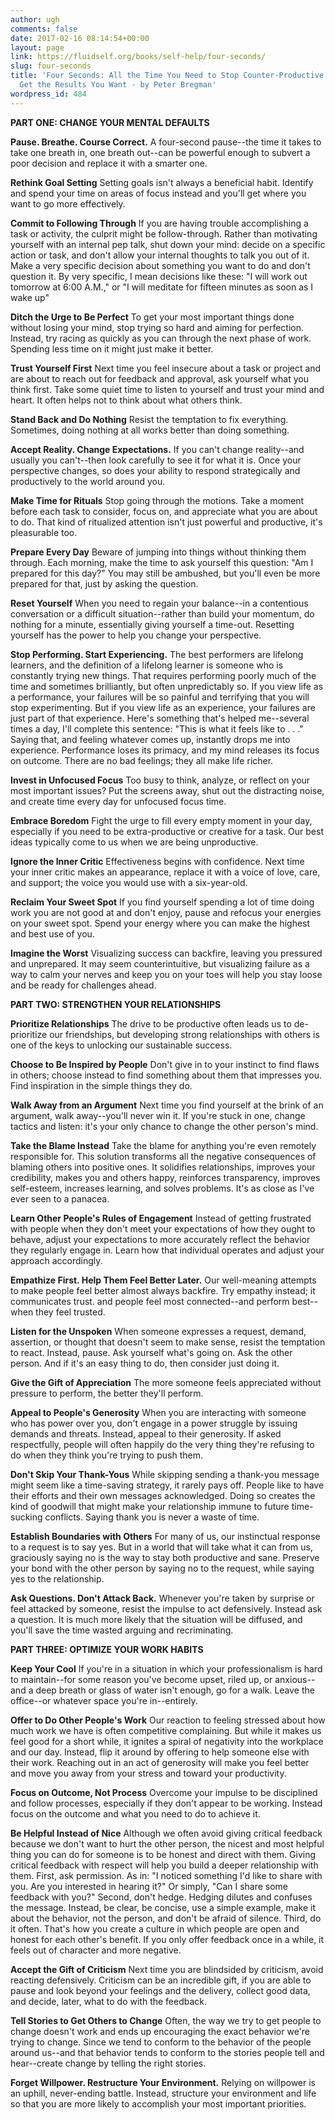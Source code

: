 ```yaml
---
author: ugh
comments: false
date: 2017-02-16 08:14:54+00:00
layout: page
link: https://fluidself.org/books/self-help/four-seconds/
slug: four-seconds
title: 'Four Seconds: All the Time You Need to Stop Counter-Productive Habits and
  Get the Results You Want - by Peter Bregman'
wordpress_id: 484
---
```


**PART ONE: CHANGE YOUR MENTAL DEFAULTS**
 
**Pause. Breathe. Course Correct.**
A four-second pause--the time it takes to take one breath in, one breath out--can be powerful enough to subvert a poor decision and replace it with a smarter one.
 
**Rethink Goal Setting**
Setting goals isn't always a beneficial habit. Identify and spend your time on areas of focus instead and you'll get where you want to go more effectively.
 
**Commit to Following Through**
If you are having trouble accomplishing a task or activity, the culprit might be follow-through. Rather than motivating yourself with an internal pep talk, shut down your mind: decide on a specific action or task, and don't allow your internal thoughts to talk you out of it. Make a very specific decision about something you want to do and don't question it. By very specific, I mean decisions like these: "I will work out tomorrow at 6:00 A.M.," or "I will meditate for fifteen minutes as soon as I wake up"
 
**Ditch the Urge to Be Perfect**
To get your most important things done without losing your mind, stop trying so hard and aiming for perfection. Instead, try racing as quickly as you can through the next phase of work. Spending less time on it might just make it better.
 
**Trust Yourself First**
Next time you feel insecure about a task or project and are about to reach out for feedback and approval, ask yourself what you think first. Take some quiet time to listen to yourself and trust your mind and heart. It often helps not to think about what others think.
 
**Stand Back and Do Nothing**
Resist the temptation to fix everything. Sometimes, doing nothing at all works better than doing something.
 
**Accept Reality. Change Expectations.**
If you can't change reality--and usually you can't--then look carefully to see it for what it is. Once your perspective changes, so does your ability to respond strategically and productively to the world around you.
 
**Make Time for Rituals**
Stop going through the motions. Take a moment before each task to consider, focus on, and appreciate what you are about to do. That kind of ritualized attention isn't just powerful and productive, it's pleasurable too.
 
**Prepare Every Day**
Beware of jumping into things without thinking them through. Each morning, make the time to ask yourself this question: "Am I prepared for this day?" You may still be ambushed, but you'll even be more prepared for that, just by asking the question.
 
**Reset Yourself**
When you need to regain your balance--in a contentious conversation or a difficult situation--rather than build your momentum, do nothing for a minute, essentially giving yourself a time-out. Resetting yourself has the power to help you change your perspective.
 
**Stop Performing. Start Experiencing.**
The best performers are lifelong learners, and the definition of a lifelong learner is someone who is constantly trying new things. That requires performing poorly much of the time and sometimes brilliantly, but often unpredictably so. If you view life as a performance, your failures will be so painful and terrifying that you will stop experimenting. But if you view life as an experience, your failures are just part of that experience. Here's something that's helped me--several times a day, I'll complete this sentence: "This is what it feels like to . . ." Saying that, and feeling whatever comes up, instantly drops me into experience. Performance loses its primacy, and my mind releases its focus on outcome. There are no bad feelings; they all make life richer.
 
**Invest in Unfocused Focus**
Too busy to think, analyze, or reflect on your most important issues? Put the screens away, shut out the distracting noise, and create time every day for unfocused focus time.
 
**Embrace Boredom**
Fight the urge to fill every empty moment in your day, especially if you need to be extra-productive or creative for a task. Our best ideas typically come to us when we are being unproductive.
 
**Ignore the Inner Critic**
Effectiveness begins with confidence. Next time your inner critic makes an appearance, replace it with a voice of love, care, and support; the voice you would use with a six-year-old.
 
**Reclaim Your Sweet Spot**
If you find yourself spending a lot of time doing work you are not good at and don't enjoy, pause and refocus your energies on your sweet spot. Spend your energy where you can make the highest and best use of you.
 
**Imagine the Worst**
Visualizing success can backfire, leaving you pressured and unprepared. It may seem counterintuitive, but visualizing failure as a way to calm your nerves and keep you on your toes will help you stay loose and be ready for challenges ahead.
 
**PART TWO: STRENGTHEN YOUR RELATIONSHIPS**
 
**Prioritize Relationships**
The drive to be productive often leads us to de-prioritize our friendships, but developing strong relationships with others is one of the keys to unlocking our sustainable success.
 
**Choose to Be Inspired by People**
Don't give in to your instinct to find flaws in others; choose instead to find something about them that impresses you. Find inspiration in the simple things they do.
 
**Walk Away from an Argument**
Next time you find yourself at the brink of an argument, walk away--you'll never win it. If you're stuck in one, change tactics and listen: it's your only chance to change the other person's mind.
 
**Take the Blame Instead**
Take the blame for anything you're even remotely responsible for. This solution transforms all the negative consequences of blaming others into positive ones. It solidifies relationships, improves your credibility, makes you and others happy, reinforces transparency, improves self-esteem, increases learning, and solves problems. It's as close as I've ever seen to a panacea.
 
**Learn Other People's Rules of Engagement**
Instead of getting frustrated with people when they don't meet your expectations of how they ought to behave, adjust your expectations to more accurately reflect the behavior they regularly engage in. Learn how that individual operates and adjust your approach accordingly.
 
**Empathize First. Help Them Feel Better Later.**
Our well-meaning attempts to make people feel better almost always backfire. Try empathy instead; it communicates trust. and people feel most connected--and perform best--when they feel trusted.
 
**Listen for the Unspoken**
When someone expresses a request, demand, assertion, or thought that doesn't seem to make sense, resist the temptation to react. Instead, pause. Ask yourself what's going on. Ask the other person. And if it's an easy thing to do, then consider just doing it.
 
**Give the Gift of Appreciation**
The more someone feels appreciated without pressure to perform, the better they'll perform.
 
**Appeal to People's Generosity**
When you are interacting with someone who has power over you, don't engage in a power struggle by issuing demands and threats. Instead, appeal to their generosity. If asked respectfully, people will often happily do the very thing they're refusing to do when they think you're trying to push them.
 
**Don't Skip Your Thank-Yous**
While skipping sending a thank-you message might seem like a time-saving strategy, it rarely pays off. People like to have their efforts and their own messages acknowledged. Doing so creates the kind of goodwill that might make your relationship immune to future time-sucking conflicts. Saying thank you is never a waste of time.
 
**Establish Boundaries with Others**
For many of us, our instinctual response to a request is to say yes. But in a world that will take what it can from us, graciously saying no is the way to stay both productive and sane. Preserve your bond with the other person by saying no to the request, while saying yes to the relationship.
 
**Ask Questions. Don't Attack Back.**
Whenever you're taken by surprise or feel attacked by someone, resist the impulse to act defensively. Instead ask a question. It is much more likely that the situation will be diffused, and you'll save the time wasted arguing and recriminating.
 
**PART THREE: OPTIMIZE YOUR WORK HABITS**
 
**Keep Your Cool**
If you're in a situation in which your professionalism is hard to maintain--for some reason you've become upset, riled up, or anxious--and a deep breath or glass of water isn't enough, go for a walk. Leave the office--or whatever space you're in--entirely.
 
**Offer to Do Other People's Work**
Our reaction to feeling stressed about how much work we have is often competitive complaining. But while it makes us feel good for a short while, it ignites a spiral of negativity into the workplace and our day. Instead, flip it around by offering to help someone else with their work. Reaching out in an act of generosity will make you feel better and move you away from your stress and toward your productivity.
 
**Focus on Outcome, Not Process**
Overcome your impulse to be disciplined and follow processes, especially if they don't appear to be working. Instead focus on the outcome and what you need to do to achieve it.
 
**Be Helpful Instead of Nice**
Although we often avoid giving critical feedback because we don't want to hurt the other person, the nicest and most helpful thing you can do for someone is to be honest and direct with them. Giving critical feedback with respect will help you build a deeper relationship with them. First, ask permission. As in: "I noticed something I'd like to share with you. Are you interested in hearing it?" Or simply, "Can I share some feedback with you?" Second, don't hedge. Hedging dilutes and confuses the message. Instead, be clear, be concise, use a simple example, make it about the behavior, not the person, and don't be afraid of silence. Third, do it often. That's how you create a culture in which people are open and honest for each other's benefit. If you only offer feedback once in a while, it feels out of character and more negative.
 
**Accept the Gift of Criticism**
Next time you are blindsided by criticism, avoid reacting defensively. Criticism can be an incredible gift, if you are able to pause and look beyond your feelings and the delivery, collect good data, and decide, later, what to do with the feedback.
 
**Tell Stories to Get Others to Change**
Often, the way we try to get people to change doesn't work and ends up encouraging the exact behavior we're trying to change. Since we tend to conform to the behavior of the people around us--and that behavior tends to conform to the stories people tell and hear--create change by telling the right stories.
 
**Forget Willpower. Restructure Your Environment.**
Relying on willpower is an uphill, never-ending battle. Instead, structure your environment and life so that you are more likely to accomplish your most important priorities.
